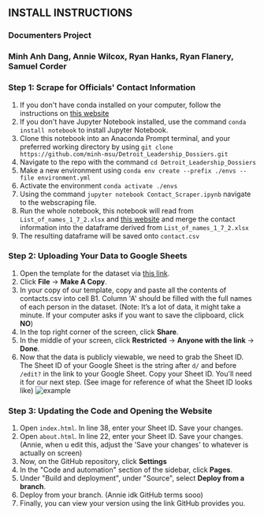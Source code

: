 ## INSTALL INSTRUCTIONS

### Documenters Project

### Minh Anh Dang, Annie Wilcox, Ryan Hanks, Ryan Flanery, Samuel Corder

### Step 1: Scrape for Officials' Contact Information

1. If you don't have conda installed on your computer, follow the instructions on [this website](https://docs.conda.io/projects/conda/en/stable/index.html)
2. If you don't have Jupyter Notebook installed, use the command `conda install notebook` to install Jupyter Notebook.
3. Clone this notebook into an Anaconda Prompt terminal, and your preferred working directory by using ```git clone https://github.com/minh-msu/Detroit_Leadership_Dossiers.git```
4. Navigate to the repo with the command ```cd Detroit_Leadership_Dossiers```
5. Make a new environment using ```conda env create --prefix ./envs --file environment.yml```
6. Activate the environment ```conda activate ./envs```
8. Using the command `jupyter notebook Contact_Scraper.ipynb` navigate to the webscraping file.
9. Run the whole notebook, this notebook will read from ```List_of_names_1_7_2.xlsx``` and [this website](https://publish.smartsheet.com/9def816c9e6a4a4395d2903039bf714d) and merge the contact information into the dataframe derived from ```List_of_names_1_7_2.xlsx```
10. The resulting dataframe will be saved onto ```contact.csv```

### Step 2: Uploading Your Data to Google Sheets

1. Open the template for the dataset via [this link](https://docs.google.com/spreadsheets/d/1fpZTeWiMM9DN0RpZIrkl2MfY1Y7QcUBkwlxJSRlRGQQ/edit?gid=0#gid=0).
2. Click **File** &rarr; **Make A Copy**.
3. In your copy of our template, copy and paste all the contents of contacts.csv into cell B1. Column 'A' should be filled with the full names of each person in the dataset. (Note: It’s a lot of data, it might take a minute. If your computer asks if you want to save the clipboard, click **NO**)
4. In the top right corner of the screen, click **Share**.
5. In the middle of your screen, click **Restricted** &rarr; **Anyone with the link** &rarr; **Done**.
6. Now that the data is publicly viewable, we need to grab the Sheet ID. The Sheet ID of your Google Sheet is the string after ```d/``` and before ```/edit?``` in the link to your Google Sheet. Copy your Sheet ID. You'll need it for our next step. (See image for reference of what the Sheet ID looks like) ![example](https://github.com/user-attachments/assets/271791e0-268d-4f5d-8847-ce645b16faa4) 

### Step 3: Updating the Code and Opening the Website
1. Open ```index.html```. In line 38, enter your Sheet ID. Save your changes.
2. Open ```about.html```. In line 22, enter your Sheet ID. Save your changes. (Annie, when u edit this, adjust the 'Save your changes' to whatever is actually on screen)
3. Now, on the GitHub repository, click **Settings**
4. In the "Code and automation" section of the sidebar, click **Pages**.
5. Under "Build and deployment", under "Source", select **Deploy from a branch**.
6. Deploy from your branch. (Annie idk GitHub terms sooo)
7. Finally, you can view your version using the link GitHub provides you.
